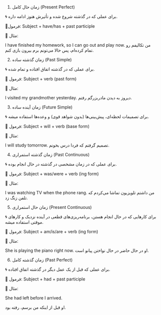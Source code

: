 1. زمان حال کامل (Present Perfect)

🌀 برای عملی که در گذشته شروع شده و تأثیرش هنوز ادامه داره.

🔴فرمول: Subject + have/has + past participle

🔵 مثال:

I have finished my homework, so I can go out and play now.
من تکالیفم رو تمام کرده‌ام، پس حالا می‌تونم برم بیرون بازی کنم.

2. زمان گذشته ساده (Past Simple)

🌀 برای عملی که در گذشته اتفاق افتاده و تمام شده.

🔴 فرمول: Subject + verb (past form)

🔵 مثال:

 I visited my grandmother yesterday.
دیروز به دیدن مادربزرگم رفتم.

3. زمان آینده ساده (Future Simple)

🌀 برای تصمیمات لحظه‌ای، پیش‌بینی‌ها (بدون شواهد قوی) و وعده‌ها استفاده میشه.

🔴 فرمول: Subject + will + verb (base form)

🔵 مثال: 

I will study tomorrow.
تصمیم گرفتم که فردا درس بخونم.

4. زمان گذشته استمراری (Past Continuous)

🌀 برای عملی که در زمان مشخصی در گذشته در حال انجام بوده.

🔴 فرمول: Subject + was/were + verb (ing form)

🔵 مثال:

 I was watching TV when the phone rang.
من داشتم تلویزیون تماشا می‌کردم که تلفن زنگ زد.

5. زمان حال استمراری (Present Continuous)

🌀 برای کارهایی که در حال انجام هستن، برنامه‌ریزی‌های قطعی در آینده نزدیک و کارهای موقتی استفاده میشه.

🔴 فرمول: Subject + am/is/are + verb (ing form)

🔵 مثال: 

She is playing the piano right now.
او در حال حاضر در حال نواختن پیانو است.

6. زمان گذشته کامل (Past Perfect)

🌀 برای عملی که قبل از یک عمل دیگر در گذشته اتفاق افتاده.

🔴 فرمول: Subject + had + past participle

🔵 مثال:

 She had left before I arrived.

 او قبل از اینکه من برسم، رفته بود.